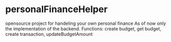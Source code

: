 # personalFinanceHelper
opensource project for handeling your own personal finance
As of now only the implementation of the backend. 
Functions: create budget, get budget, create transaction, updateBudgetAmount

